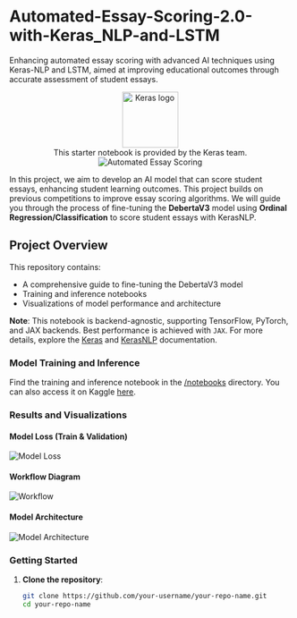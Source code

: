 # Automated-Essay-Scoring-2.0-with-Keras_NLP-and-LSTM
Enhancing automated essay scoring with advanced AI techniques using Keras-NLP and LSTM, aimed at improving educational outcomes through accurate assessment of student essays.

<div align="center"><img src="https://keras.io/img/logo-small.png" alt="Keras logo" width="100"><br/>
This starter notebook is provided by the Keras team.</div>

<div align="center">
    <img src="https://i.ibb.co/BrZf1MC/AESv2.jpg" alt="Automated Essay Scoring">
</div>

In this project, we aim to develop an AI model that can score student essays, enhancing student learning outcomes. This project builds on previous competitions to improve essay scoring algorithms. We will guide you through the process of fine-tuning the **DebertaV3** model using **Ordinal Regression/Classification** to score student essays with KerasNLP.

## Project Overview

This repository contains:

- A comprehensive guide to fine-tuning the DebertaV3 model
- Training and inference notebooks
- Visualizations of model performance and architecture

**Note**: This notebook is backend-agnostic, supporting TensorFlow, PyTorch, and JAX backends. Best performance is achieved with `JAX`. For more details, explore the [Keras](https://keras.io/keras_3/) and [KerasNLP](https://keras.io/keras_nlp/) documentation.

### Model Training and Inference

Find the training and inference notebook in the [/notebooks](./notebooks) directory. You can also access it on Kaggle [here](https://www.kaggle.com/code/awsaf49/aes-2-0-kerasnlp-starter).

### Results and Visualizations

#### Model Loss (Train & Validation)

![Model Loss](results/loss_plot.png)

#### Workflow Diagram

![Workflow](results/workflow_diagram.png)

#### Model Architecture

![Model Architecture](results/model_architecture.png)

### Getting Started

1. **Clone the repository**:
   ```bash
   git clone https://github.com/your-username/your-repo-name.git
   cd your-repo-name

